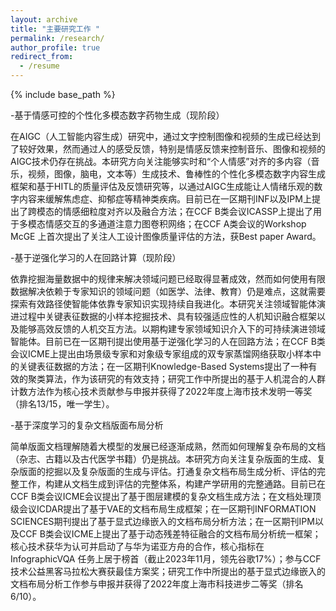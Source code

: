 ```yaml
---
layout: archive
title: "主要研究工作 "
permalink: /research/
author_profile: true
redirect_from:
  - /resume
---
```


{% include base_path %}

-基于情感可控的个性化多模态数字药物生成（现阶段）

在AIGC（人工智能内容生成）研究中，通过文字控制图像和视频的生成已经达到了较好效果，然而通过人的感受反馈，特别是情感反馈来控制音乐、图像和视频的AIGC技术仍存在挑战。本研究方向关注能够实时和“个人情感”对齐的多内容（音乐，视频，图像，脑电，文本等）生成技术、鲁棒性的个性化多模态数字内容生成框架和基于HITL的质量评估及反馈研究等，以通过AIGC生成能让人情绪乐观的数字内容来缓解焦虑症、抑郁症等精神类疾病。目前已在一区期刊INF以及IPM上提出了跨模态的情感细粒度对齐以及融合方法；在CCF B类会议ICASSP上提出了用于多模态情感交互的多通道注意力图卷积网络；在CCF A类会议的Workshop McGE 上首次提出了关注人工设计图像质量评估的方法，获Best paper Award。

-基于逆强化学习的人在回路计算（现阶段）

依靠挖掘海量数据中的规律来解决领域问题已经取得显著成效，然而如何使用有限数据解决依赖于专家知识的领域问题（如医学、法律、教育）仍是难点，这就需要探索有效路径使智能体依靠专家知识实现持续自我进化。本研究关注领域智能体演进过程中关键表征数据的小样本挖掘技术、具有较强适应性的人机知识融合框架以及能够高效反馈的人机交互方法。以期构建专家领域知识介入下的可持续演进领域智能体。目前已在一区期刊提出使用基于逆强化学习的人在回路方法；在CCF B类会议ICME上提出由场景级专家和对象级专家组成的双专家蒸馏网络获取小样本中的关键表征数据的方法；在一区期刊Knowledge-Based Systems提出了一种有效的聚类算法，作为该研究的有效支持；研究工作中所提出的基于人机混合的人群计数方法作为核心技术贡献参与申报并获得了2022年度上海市技术发明一等奖（排名13/15，唯一学生）。

-基于深度学习的复杂文档版面布局分析

简单版面文档理解随着大模型的发展已经逐渐成熟，然而如何理解复杂布局的文档（杂志、古籍以及古代医学书籍）仍是挑战。本研究方向关注复杂版面的生成、复杂版面的挖掘以及复杂版面的生成与评估。打通复杂文档布局生成分析、评估的完整工作，构建从文档生成到评估的完整体系，构建产学研用的完整通路。目前已在CCF B类会议ICME会议提出了基于图层建模的复杂文档生成方法；在文档处理顶级会议ICDAR提出了基于VAE的文档布局生成框架；在一区期刊INFORMATION SCIENCES期刊提出了基于显式边缘嵌入的文档布局分析方法；在一区期刊IPM以及CCF B类会议ICME上提出了基于动态残差特征融合的文档布局分析统一框架；核心技术获华为认可并启动了与华为诺亚方舟的合作，核心指标在InfographicVQA 任务上居于榜首（截止2023年11月，领先谷歌17%）；参与CCF技术公益黑客马拉松大赛获最佳方案奖；研究工作中所提出的基于显式边缘嵌入的文档布局分析工作参与申报并获得了2022年度上海市科技进步二等奖（排名6/10）。


